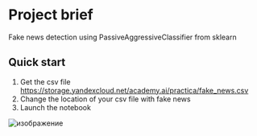 # Project brief
Fake news detection using PassiveAggressiveClassifier from sklearn

## Quick start
1. Get the csv file https://storage.yandexcloud.net/academy.ai/practica/fake_news.csv
2. Change the location of your csv file with fake news
3. Launch the notebook

![изображение](https://github.com/user-attachments/assets/a756764d-6056-4c1d-9877-b02bff7614fb)
